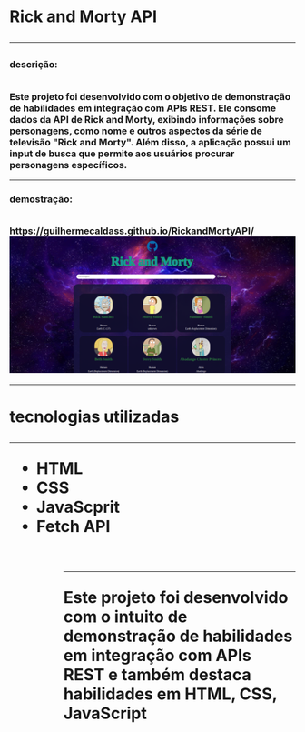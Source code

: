 <h1>Rick and Morty API
<hr>
 
 <h3>descrição: 
  <br>
  <br>
 <p>Este projeto foi desenvolvido com o objetivo de demonstração de habilidades em integração com APIs REST. Ele consome dados da API de Rick and Morty, exibindo informações sobre personagens, como nome e outros aspectos da série de televisão "Rick and Morty". Além disso, a aplicação possui um input de busca que permite aos usuários procurar personagens específicos.
<hr>
  
<h3>demostração:
<br>
<br>
 
<p>https://guilhermecaldass.github.io/RickandMortyAPI/

  <img src="imgs/capaproj.png">
 <hr>

<h1>tecnologias utilizadas
 <hr>

<ul>
<li>HTML
<li>CSS
<li>JavaScprit
<li>Fetch API
<ul>
<br>
<hr>

<p>Este projeto foi desenvolvido com o intuito de demonstração de habilidades em integração com APIs REST e também destaca habilidades em HTML, CSS, JavaScript



